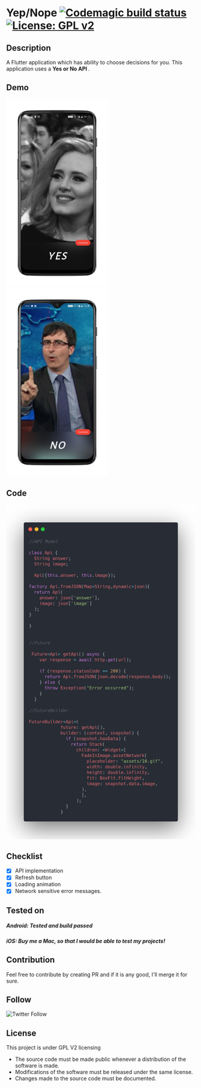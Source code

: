 # Yep/Nope [![Codemagic build status](https://api.codemagic.io/apps/5d78a17e55e230001ad02de0/5d78a17e55e230001ad02ddf/status_badge.svg)](https://codemagic.io/apps/5d78a17e55e230001ad02de0/5d78a17e55e230001ad02ddf/latest_build)   [![License: GPL v2](https://img.shields.io/badge/License-GPL%20v2-blue.svg)](https://www.gnu.org/licenses/old-licenses/gpl-2.0.en.html)



## Description

A Flutter application which has ability to choose decisions for you. This application uses a <b> Yes or No API </b>.

## Demo

<img src="https://github.com/Imgkl/yep-nope/blob/master/preview/1571765380242.png" height="500"> <img src="https://github.com/Imgkl/yep-nope/blob/master/preview/1571765388246.png" height="500">


## Code 
<img src="https://github.com/Imgkl/yep-nope/blob/master/code.png">


## Checklist

- [x] API implementation
- [x] Refresh button
- [x] Loading animation
- [x] Network sensitive error messages.

## Tested on

##### Android: *Tested and build passed*
##### iOS: *Buy me a Mac, so that I would be able to test my projects!*


## Contribution

Feel free to contribute by creating PR and if it is any good, I'll merge it for sure.

## Follow
![Twitter Follow](https://img.shields.io/twitter/follow/im_gkl?label=Follow&style=for-the-badge)

## License
This project is under GPL V2 licensing
- The source code must be made public whenever a distribution of the software is made.
- Modifications of the software must be released under the same license.
- Changes made to the source code must be documented.
